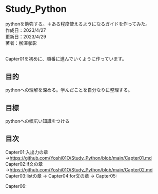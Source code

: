 # Study_Python
pythonを勉強する。＋ある程度使えるようになるガイドを作ってみた。<br>
作成日：2023/4/27<br>
更新日：2023/4/29<br>
著者：栁澤孝彰<br>

## 
Capter01を初めに、順番に進んでいくように作っています。

## 目的
pythonへの理解を深める。学んだことを自分なりに整理する。

## 目標
pythonへの幅広い知識をつける

## 目次
Capter01:入出力の章
→https://github.com/Yoshi01O/Study_Python/blob/main/Capter01.md
Capter02:if文の章
→https://github.com/Yoshi01O/Study_Python/blob/main/Capter02.md
Capter03:listの章
→
Capter04:for文の章
→
Capter05:

Capter06:

